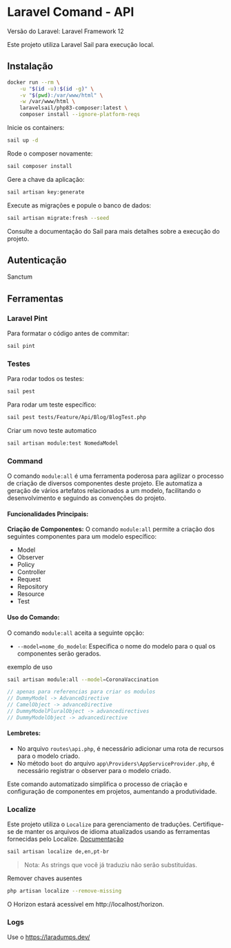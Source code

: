 # Laravel Comand - API

Versão do Laravel: Laravel Framework 12

Este projeto utiliza Laravel Sail para execução local.

## Instalação

```bash
docker run --rm \
    -u "$(id -u):$(id -g)" \
    -v "$(pwd):/var/www/html" \
    -w /var/www/html \
    laravelsail/php83-composer:latest \
    composer install --ignore-platform-reqs
```
Inicie os containers:
``` bash
sail up -d
```
Rode o composer novamente:
``` bash
sail composer install
```
Gere a chave da aplicação:
``` bash
sail artisan key:generate
```
Execute as migrações e popule o banco de dados:
``` bash
sail artisan migrate:fresh --seed
```

Consulte a documentação do Sail para mais detalhes sobre a execução do projeto.
## Autenticação
Sanctum

## Ferramentas

### Laravel Pint
Para formatar o código antes de commitar:

``` bash
sail pint
```

### Testes

Para rodar todos os testes:

``` bash
sail pest
```

Para rodar um teste específico:

``` bash
sail pest tests/Feature/Api/Blog/BlogTest.php
```

Criar um novo teste automatico
``` bash
sail artisan module:test NomedaModel
```

### Command

O comando `module:all` é uma ferramenta poderosa para agilizar o processo de criação de diversos componentes deste projeto. Ele automatiza a geração de vários artefatos relacionados a um modelo, facilitando o desenvolvimento e seguindo as convenções do projeto.

#### Funcionalidades Principais:

**Criação de Componentes:**
O comando `module:all` permite a criação dos seguintes componentes para um modelo específico:
- Model
- Observer
- Policy
- Controller
- Request
- Repository
- Resource
- Test

#### Uso do Comando:

O comando `module:all` aceita a seguinte opção:

- `--model=nome_do_modelo`: Especifica o nome do modelo para o qual os componentes serão gerados.

exemplo de uso
``` bash
sail artisan module:all --model=CoronaVaccination
```

``` php
// apenas para referencias para criar os modulos
// DummyModel -> AdvanceDirective
// CamelObject -> advanceDirective
// DummyModelPluralObject -> advancedirectives
// DummyModelObject -> advancedirective
```

#### Lembretes:

- No arquivo `routes\api.php`, é necessário adicionar uma rota de recursos para o modelo criado.
- No método `boot` do arquivo `app\Providers\AppServiceProvider.php`, é necessário registrar o observer para o modelo criado.

Este comando automatizado simplifica o processo de criação e configuração de componentes em projetos, aumentando a produtividade.

### Localize
Este projeto utiliza o `Localize` para gerenciamento de traduções. Certifique-se de manter os arquivos de idioma atualizados usando as ferramentas fornecidas pelo Localize. [Documentação](https://github.com/amiranagram/localizator#remove-missing-keys)

``` bash
sail artisan localize de,en,pt-br
```
> Nota: As strings que você já traduziu não serão substituídas.

Remover chaves ausentes
``` bash
php artisan localize --remove-missing
```


O Horizon estará acessível em http://localhost/horizon.

### Logs
Use o https://laradumps.dev/

